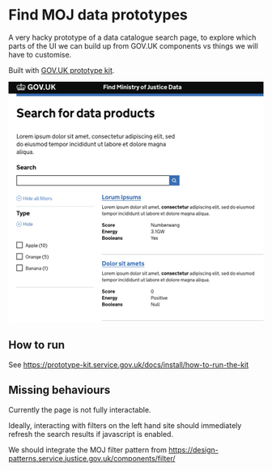 # Find MOJ data prototypes

A very hacky prototype of a data catalogue search page, to explore
which parts of the UI we can build up from GOV.UK components vs things we will have to customise.

Built with [GOV.UK prototype kit](https://prototype-kit.service.gov.uk/).

![screenshot showing the search bar, filter section and query results](./screenshot.png)

## How to run

See https://prototype-kit.service.gov.uk/docs/install/how-to-run-the-kit

## Missing behaviours

Currently the page is not fully interactable.

Ideally, interacting with filters on the left hand site should immediately refresh the search results if javascript is enabled.

We should integrate the MOJ filter pattern from https://design-patterns.service.justice.gov.uk/components/filter/
